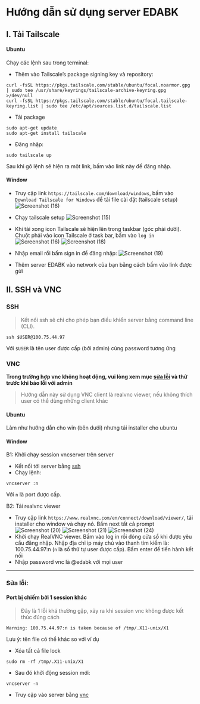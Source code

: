 # Hướng dẫn sử dụng server EDABK

## I. Tải Tailscale
#### Ubuntu
Chạy các lệnh sau trong terminal:
- Thêm vào Tailscale’s package signing key và repository:
```
curl -fsSL https://pkgs.tailscale.com/stable/ubuntu/focal.noarmor.gpg | sudo tee /usr/share/keyrings/tailscale-archive-keyring.gpg >/dev/null
curl -fsSL https://pkgs.tailscale.com/stable/ubuntu/focal.tailscale-keyring.list | sudo tee /etc/apt/sources.list.d/tailscale.list
```
- Tải package
```
sudo apt-get update
sudo apt-get install tailscale
```
- Đăng nhập:
```
sudo tailscale up
```
Sau khi gõ lệnh sẽ hiện ra một link, bấm vào link này để đăng nhập.
#### Window
- Truy cập link `https://tailscale.com/download/windows`, bấm vào `Download Tailscale for Windows` để tải file cài đặt (tailscale setup)
![Screenshot (16)](https://github.com/user-attachments/assets/df874f87-b0b0-4b5b-a616-1295324502c8)
- Chạy tailscale setup
![Screenshot (15)](https://github.com/user-attachments/assets/6d7f23d8-7bc4-4fa9-820e-96e60e1133e6)
- Khi tải xong icon Tailscale sẽ hiện lên trong taskbar (góc phải dưới).  Chuột phải vào icon Tailscale ở task bar, bấm vào `log in`
![Screenshot (16)](https://github.com/user-attachments/assets/b0084eb3-eb76-4b9d-baa8-b6a4520d2917)
![Screenshot (18)](https://github.com/user-attachments/assets/d071b8c4-7ec4-46d6-9349-2480264ee947)
- Nhập email rồi bấm sign in để đăng nhập:
![Screenshot (19)](https://github.com/user-attachments/assets/67f29982-f47f-42a0-9706-0dddd65b545d)

- Thêm server EDABK vào network của bạn bằng cách bấm vào link được gửi

## II. SSH và VNC
### <a name="ssh"></a>SSH
> Kết nối ssh sẽ chỉ cho phép bạn điều khiển server bằng command line (CLI).
```
ssh $USER@100.75.44.97
```
Với `$USER` là tên user được cấp (bởi admin) cùng password tương ứng

### <a name="vnc"></a>VNC
**Trong trường hợp vnc không hoạt động, vui lòng xem mục [sửa lỗi](#fix) và thử trước khi báo lỗi với admin**
> Hướng dẫn này sử dụng VNC client là realvnc viewer, nếu không thích user có thể dùng những client khác
#### Ubuntu
Làm như hướng dẫn cho win (bên dưới) nhưng tải installer cho ubuntu

#### Window
B1: Khởi chạy session vncserver trên server
- Kết nối tới server bằng [ssh](#ssh)
- Chạy lệnh:
```
vncserver :n
```
Với `n` là port được cấp.

B2: Tải realvnc viewer 
- Truy cập link `https://www.realvnc.com/en/connect/download/viewer/`, tải installer cho window và chạy nó. Bấm next tất cả prompt 
![Screenshot (20)](https://github.com/user-attachments/assets/1cc92895-132f-4468-9617-f567b75aaacd)
![Screenshot (21)](https://github.com/user-attachments/assets/f04ba00d-0e37-4a1e-a712-674d3812dbf7)
![Screenshot (24)](https://github.com/user-attachments/assets/77ca4bfb-339b-4002-a405-d24226a502c4)
- Khởi chạy RealVNC viewer. Bấm vào log in rồi đóng cửa sổ khi được yêu cầu đăng nhập. Nhập địa chỉ ip máy chủ vào thanh tìm kiếm là: 100.75.44.97:n (`n` là số thứ tự user được cấp). Bấm enter để tiến hành kết nối
- Nhập password vnc là @edabk với mọi user

****
### <a name="fix"></a> Sửa lỗi:
#### Port bị chiếm bởi 1 session khác
> Đây là 1 lỗi khá thường gặp, xảy ra khi session vnc không được kết thúc đúng cách
```
Warning: 100.75.44.97:n is taken because of /tmp/.X11-unix/X1
```
Lưu ý: tên file có thể khác so với ví dụ
- Xóa tất cả file lock
```
sudo rm -rf /tmp/.X11-unix/X1
```
- Sau đó khởi động session mới:
```
vncserver -n
```
- Truy cập vào server bằng [vnc](#vnc)






